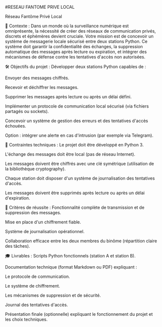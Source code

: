 #RESEAU FANTOME PRIVE LOCAL


Réseau Fantôme Privé Local 

🎯 Contexte :
Dans un monde où la surveillance numérique est omniprésente, la nécessité de créer des réseaux de communication privés, discrets et éphémères devient cruciale. Votre mission est de concevoir un système de messagerie locale sécurisé entre deux stations Python. Ce système doit garantir la confidentialité des échanges, la suppression automatique des messages après lecture ou expiration, et intégrer des mécanismes de défense contre les tentatives d'accès non autorisées.

🛠️ Objectifs du projet :
Développer deux stations Python capables de :


Envoyer des messages chiffrés.


Recevoir et déchiffrer les messages.


Supprimer les messages après lecture ou après un délai défini.


Implémenter un protocole de communication local sécurisé (via fichiers partagés ou sockets).


Concevoir un système de gestion des erreurs et des tentatives d'accès échouées.


Option : intégrer une alerte en cas d'intrusion (par exemple via Telegram).



📂 Contraintes techniques :
Le projet doit être développé en Python 3.


L'échange des messages doit être local (pas de réseau Internet).


Les messages doivent être chiffrés avec une clé symétrique (utilisation de la bibliothèque cryptography).


Chaque station doit disposer d'un système de journalisation des tentatives d'accès.


Les messages doivent être supprimés après lecture ou après un délai d'expiration.


🔐 Critères de réussite :
Fonctionnalité complète de transmission et de suppression des messages.


Mise en place d'un chiffrement fiable.


Système de journalisation opérationnel.


Collaboration efficace entre les deux membres du binôme (répartition claire des tâches).


🎓 Livrables :
Scripts Python fonctionnels (station A et station B).


Documentation technique (format Markdown ou PDF) expliquant :


Le protocole de communication.


Le système de chiffrement.


Les mécanismes de suppression et de sécurité.


Journal des tentatives d'accès.


Présentation finale (optionnelle) expliquant le fonctionnement du projet et les choix techniques.




